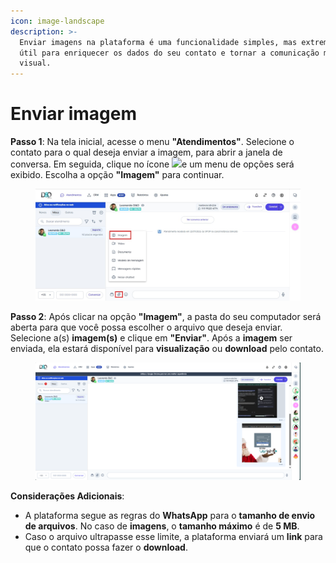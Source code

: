 ```yaml
---
icon: image-landscape
description: >-
  Enviar imagens na plataforma é uma funcionalidade simples, mas extremamente
  útil para enriquecer os dados do seu contato e tornar a comunicação mais
  visual.
---
```


# Enviar imagem

**Passo 1**: Na tela inicial, acesse o menu **"Atendimentos"**. Selecione o contato para o qual deseja enviar a imagem, para abrir a janela de conversa. Em seguida, clique no ícone ![](https://docs.helena.app/~gitbook/image?url=https%3A%2F%2F3176979156-files.gitbook.io%2F%7E%2Ffiles%2Fv0%2Fb%2Fgitbook-x-prod.appspot.com%2Fo%2Fspaces%252F3HTAyLM7hzj1t6Nt4ii2%252Fuploads%252FvicReblcSN7rU9RRGnPp%252Fimage.png%3Falt%3Dmedia%26token%3Dd2d61542-a61d-434d-8f0e-54d43f8f8dc4\&width=300\&dpr=4\&quality=100\&sign=60beedff\&sv=2)e um menu de opções será exibido. Escolha a opção **"Imagem"** para continuar.

<figure><img src="../../../.gitbook/assets/Passo 1 (6).jpg" alt=""><figcaption></figcaption></figure>

**Passo 2**: Após clicar na opção **"Imagem"**, a pasta do seu computador será aberta para que você possa escolher o arquivo que deseja enviar. Selecione a(s) **imagem(s)** e clique em **"Enviar"**. Após a **imagem** ser enviada, ela estará disponível para **visualização** ou **download** pelo contato.

<figure><img src="../../../.gitbook/assets/image (101).png" alt=""><figcaption></figcaption></figure>

**Considerações Adicionais**:

* A plataforma segue as regras do **WhatsApp** para o **tamanho de envio de arquivos**. No caso de **imagens**, o **tamanho máximo** é de **5 MB**.
* Caso o arquivo ultrapasse esse limite, a plataforma enviará um **link** para que o contato possa fazer o **download**.

[\
](https://docs.helena.app/documentacao/atendimento/tipos-de-mensagens/enviar-video)
